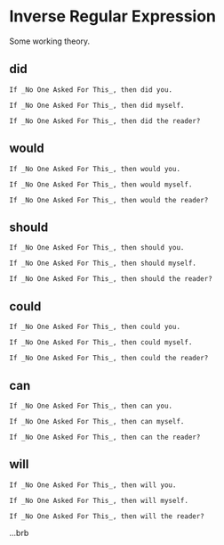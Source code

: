 # Inverse Regular Expression

Some working theory.

## did

```text
If _No One Asked For This_, then did you.

If _No One Asked For This_, then did myself.

If _No One Asked For This_, then did the reader?
```

## would
```text
If _No One Asked For This_, then would you.

If _No One Asked For This_, then would myself.

If _No One Asked For This_, then would the reader?
```

## should
```text
If _No One Asked For This_, then should you.

If _No One Asked For This_, then should myself.

If _No One Asked For This_, then should the reader?
```

## could
```text
If _No One Asked For This_, then could you.

If _No One Asked For This_, then could myself.

If _No One Asked For This_, then could the reader?
```

## can
```text
If _No One Asked For This_, then can you.

If _No One Asked For This_, then can myself.

If _No One Asked For This_, then can the reader?
```

## will
```text
If _No One Asked For This_, then will you.

If _No One Asked For This_, then will myself.

If _No One Asked For This_, then will the reader?
```

...brb

